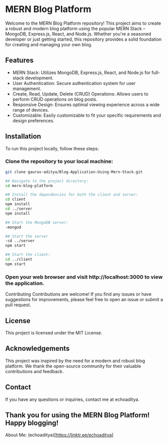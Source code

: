 # MERN Blog Platform

Welcome to the MERN Blog Platform repository! This project aims to create a robust and modern blog platform using the popular MERN Stack – MongoDB, Express.js, React, and Node.js. Whether you're a seasoned developer or just getting started, this repository provides a solid foundation for creating and managing your own blog.

## Features
- MERN Stack: Utilizes MongoDB, Express.js, React, and Node.js for full-stack development.
- User Authentication: Secure authentication system for user management.
- Create, Read, Update, Delete (CRUD) Operations: Allows users to perform CRUD operations on blog posts.
- Responsive Design: Ensures optimal viewing experience across a wide range of devices.
- Customizable: Easily customizable to fit your specific requirements and design preferences.

## Installation
To run this project locally, follow these steps:

### Clone the repository to your local machine:
```bash
git clone gaurav-aditya/Blog-Application-Using-Mern-Stack.git

## Navigate to the project directory:
cd mern-blog-platform

## Install the dependencies for both the client and server:
cd client
npm install
cd ../server
npm install

## Start the MongoDB server:
-mongod

## Start the server
-cd ../server
npm start

## Start the client:
cd ../client
npm start
```
### Open your web browser and visit http://localhost:3000 to view the application.
Contributing
Contributions are welcome! If you find any issues or have suggestions for improvements, please feel free to open an issue or submit a pull request.

## License
This project is licensed under the MIT License.

## Acknowledgements
This project was inspired by the need for a modern and robust blog platform. We thank the open-source community for their valuable contributions and feedback.

## Contact
If you have any questions or inquiries, contact me at echoaditya.

## Thank you for using the MERN Blog Platform! Happy blogging! 

About Me: (echoaditya)[https://linktr.ee/echoaditya]

